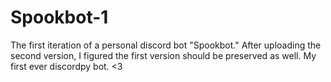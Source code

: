 # Spookbot-1
 The first iteration of a personal discord bot "Spookbot." After uploading the second version, I figured the first version should be preserved as well. My first ever discordpy bot. <3